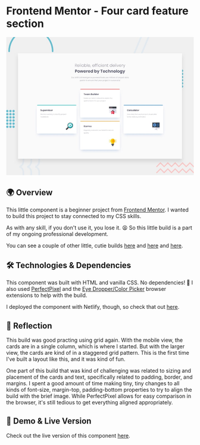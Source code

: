 # Frontend Mentor - Four card feature section

![Design preview for the Four card feature section coding challenge](./Project%20Requirements/design/desktop-preview.jpg)

## 🌍 Overview

This little component is a beginner project from [Frontend Mentor](https://www.frontendmentor.io/challenges/four-card-feature-section-weK1eFYK/hub). I wanted to build this project to stay connected to my CSS skills.

As with any skill, if you don't use it, you lose it. 😫 So this little build is a part of my ongoing professional development.

You can see a couple of other little, cutie builds [here](https://github.com/crwainstock/fe-mentor-product-preview) and [here](https://github.com/crwainstock/fe-mentor-3-column-preview-card) and [here](https://github.com/crwainstock/fe-mentor-single-price-grid).

## 🛠️ Technologies & Dependencies

This component was built with HTML and vanilla CSS. No dependencies! 🥳 I also used [PerfectPixel](https://www.welldonecode.com/perfectpixel/) and the [Eye Dropper/Color Picker](https://eyedropper.org/) browser extensions to help with the build.

I deployed the component with Netlify, though, so check that out [here](https://preeminent-selkie-6685c8.netlify.app/).

## 🤔 Reflection

This build was good practing using grid again. With the mobile view, the cards are in a single column, which is where I started. But with the larger view, the cards are kind of in a staggered grid pattern. This is the first time I've built a layout like this, and it was kind of fun.

One part of this build that was kind of challenging was related to sizing and placement of the cards and text, specifically related to padding, border, and margins. I spent a good amount of time making tiny, tiny changes to all kinds of font-size, margin-top, padding-bottom properties to try to align the build with the brief image. While PerfectPixel allows for easy comparison in the browser, it's still tedious to get everything aligned appropriately.

## 👀 Demo & Live Version

Check out the live version of this component [here](https://preeminent-selkie-6685c8.netlify.app/).
